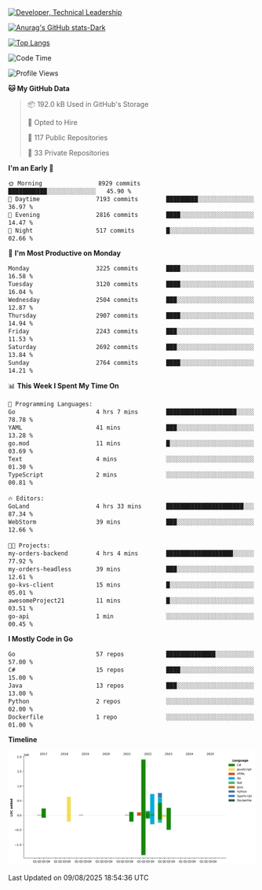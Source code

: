 <div>
  <a href="https://www.linkedin.com/in/arielpineiro/" target="_blank" rel="nofollow noopener noreferrer">
    <img src="https://img.shields.io/badge/-LinkedIn-%230077B5?style=for-the-badge&logo=linkedin&logoColor=white" alt="Developer, Technical Leadership" title="Ariel Piñeiro">
  </a>
</div>

[![Anurag's GitHub stats-Dark](https://github-readme-stats.vercel.app/api?username=arielsrv&show_icons=true&theme=dark#gh-dark-mode-only)](https://github.com/anuraghazra/github-readme-stats#gh-dark-mode-only)

[![Top Langs](https://github-readme-stats.vercel.app/api/top-langs/?username=arielsrv&layout=compact&langs_count=10&theme=dark#gh-dark-mode-only)](https://github.com/anuraghazra/github-readme-stats&theme=dark#gh-dark-mode-only)

<!--START_SECTION:waka-->
![Code Time](http://img.shields.io/badge/Code%20Time-1%2C366%20hrs%2034%20mins-blue)

![Profile Views](http://img.shields.io/badge/Profile%20Views-5-blue)

**🐱 My GitHub Data** 

> 📦 192.0 kB Used in GitHub's Storage 
 > 
> 💼 Opted to Hire
 > 
> 📜 117 Public Repositories 
 > 
> 🔑 33 Private Repositories 
 > 
**I'm an Early 🐤** 

```text
🌞 Morning                8929 commits        ███████████░░░░░░░░░░░░░░   45.90 % 
🌆 Daytime                7193 commits        █████████░░░░░░░░░░░░░░░░   36.97 % 
🌃 Evening                2816 commits        ████░░░░░░░░░░░░░░░░░░░░░   14.47 % 
🌙 Night                  517 commits         █░░░░░░░░░░░░░░░░░░░░░░░░   02.66 % 
```
📅 **I'm Most Productive on Monday** 

```text
Monday                   3225 commits        ████░░░░░░░░░░░░░░░░░░░░░   16.58 % 
Tuesday                  3120 commits        ████░░░░░░░░░░░░░░░░░░░░░   16.04 % 
Wednesday                2504 commits        ███░░░░░░░░░░░░░░░░░░░░░░   12.87 % 
Thursday                 2907 commits        ████░░░░░░░░░░░░░░░░░░░░░   14.94 % 
Friday                   2243 commits        ███░░░░░░░░░░░░░░░░░░░░░░   11.53 % 
Saturday                 2692 commits        ███░░░░░░░░░░░░░░░░░░░░░░   13.84 % 
Sunday                   2764 commits        ████░░░░░░░░░░░░░░░░░░░░░   14.21 % 
```


📊 **This Week I Spent My Time On** 

```text
💬 Programming Languages: 
Go                       4 hrs 7 mins        ████████████████████░░░░░   78.78 % 
YAML                     41 mins             ███░░░░░░░░░░░░░░░░░░░░░░   13.28 % 
go.mod                   11 mins             █░░░░░░░░░░░░░░░░░░░░░░░░   03.69 % 
Text                     4 mins              ░░░░░░░░░░░░░░░░░░░░░░░░░   01.30 % 
TypeScript               2 mins              ░░░░░░░░░░░░░░░░░░░░░░░░░   00.81 % 

🔥 Editors: 
GoLand                   4 hrs 33 mins       ██████████████████████░░░   87.34 % 
WebStorm                 39 mins             ███░░░░░░░░░░░░░░░░░░░░░░   12.66 % 

🐱‍💻 Projects: 
my-orders-backend        4 hrs 4 mins        ███████████████████░░░░░░   77.92 % 
my-orders-headless       39 mins             ███░░░░░░░░░░░░░░░░░░░░░░   12.61 % 
go-kvs-client            15 mins             █░░░░░░░░░░░░░░░░░░░░░░░░   05.01 % 
awesomeProject21         11 mins             █░░░░░░░░░░░░░░░░░░░░░░░░   03.51 % 
go-api                   1 min               ░░░░░░░░░░░░░░░░░░░░░░░░░   00.45 % 
```

**I Mostly Code in Go** 

```text
Go                       57 repos            ██████████████░░░░░░░░░░░   57.00 % 
C#                       15 repos            ████░░░░░░░░░░░░░░░░░░░░░   15.00 % 
Java                     13 repos            ███░░░░░░░░░░░░░░░░░░░░░░   13.00 % 
Python                   2 repos             ░░░░░░░░░░░░░░░░░░░░░░░░░   02.00 % 
Dockerfile               1 repo              ░░░░░░░░░░░░░░░░░░░░░░░░░   01.00 % 
```



**Timeline**

![Lines of Code chart](https://raw.githubusercontent.com/arielsrv/arielsrv/main/assets/bar_graph.png)


 Last Updated on 09/08/2025 18:54:36 UTC
<!--END_SECTION:waka-->

